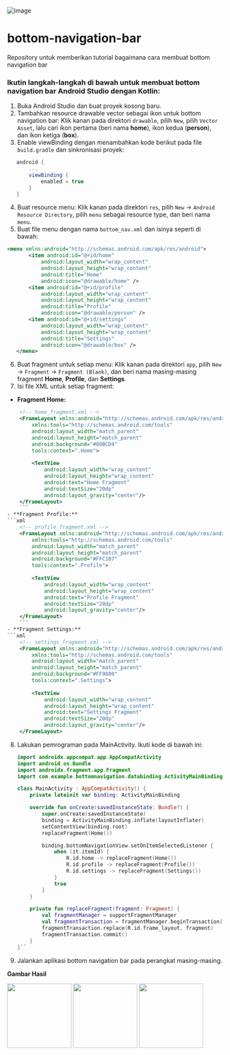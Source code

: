 ![image](https://github.com/rahmathidayat1203/bottom-navigation-bar/assets/55992301/d6cc14b5-7e68-4cfa-844f-ed22963b2926)
# bottom-navigation-bar
Repository untuk memberikan tutorial bagaimana cara membuat bottom navigation bar
### Ikutin langkah-langkah di bawah untuk membuat bottom navigation bar Android Studio dengan Kotlin:

1. Buka Android Studio dan buat proyek kosong baru.
2. Tambahkan resource drawable vector sebagai ikon untuk bottom navigation bar: Klik kanan pada direktori `drawable`, pilih `New`, pilih `Vector Asset`, lalu cari ikon pertama (beri nama **home**), ikon kedua (**person**), dan ikon ketiga (**box**).
3. Enable viewBinding dengan menambahkan kode berikut pada file `build.gradle` dan sinkronisasi proyek:

 ```gradle
    android {
        ...
        viewBinding {
            enabled = true
        }
    }
 ``` 
4. Buat resource menu: Klik kanan pada direktori `res`, pilih `New` -> `Android Resource Directory`, pilih `menu` sebagai resource type, dan beri nama `menu`.
5. Buat file menu dengan nama `bottom_nav.xml` dan isinya seperti di bawah:

 ```xml
 <menu xmlns:android="http://schemas.android.com/apk/res/android">
        <item android:id="@+id/home"
            android:layout_width="wrap_content"
            android:layout_height="wrap_content"
            android:title="Home"
            android:icon="@drawable/home" />
        <item android:id="@+id/profile"
            android:layout_width="wrap_content"
            android:layout_height="wrap_content"
            android:title="Profile"
            android:icon="@drawable/person" />
        <item android:id="@+id/settings"
            android:layout_width="wrap_content"
            android:layout_height="wrap_content"
            android:title="Settings"
            android:icon="@drawable/box" />
    </menu>
  ``` 
6. Buat fragment untuk setiap menu: Klik kanan pada direktori `app`, pilih `New` -> `Fragment` -> `Fragment (Blank)`, dan beri nama masing-masing fragment **Home**, **Profile**, dan **Settings**.
7. Isi file XML untuk setiap fragment:

 - **Fragment Home:**
 ```xml
     <!-- home_fragment.xml -->
     <FrameLayout xmlns:android="http://schemas.android.com/apk/res/android"
         xmlns:tools="http://schemas.android.com/tools"
         android:layout_width="match_parent"
         android:layout_height="match_parent"
         android:background="#00BCD4"
         tools:context=".Home">
     
         <TextView
             android:layout_width="wrap_content"
             android:layout_height="wrap_content"
             android:text="Home Fragment"
             android:textSize="20dp"
             android:layout_gravity="center"/>
     </FrameLayout>
     ``` 
 - **Fragment Profile:**
 ```xml
     <!-- profile_fragment.xml -->
     <FrameLayout xmlns:android="http://schemas.android.com/apk/res/android"
         xmlns:tools="http://schemas.android.com/tools"
         android:layout_width="match_parent"
         android:layout_height="match_parent"
         android:background="#FFC107"
         tools:context=".Profile">
     
         <TextView
             android:layout_width="wrap_content"
             android:layout_height="wrap_content"
             android:text="Profile Fragment"
             android:textSize="20dp"
             android:layout_gravity="center"/>
     </FrameLayout>
     ``` 
 - **Fragment Settings:**
 ```xml
     <!-- settings_fragment.xml -->
     <FrameLayout xmlns:android="http://schemas.android.com/apk/res/android"
         xmlns:tools="http://schemas.android.com/tools"
         android:layout_width="match_parent"
         android:layout_height="match_parent"
         android:background="#FF9800"
         tools:context=".Settings">
     
         <TextView
             android:layout_width="wrap_content"
             android:layout_height="wrap_content"
             android:text="Settings Fragment"
             android:textSize="20dp"
             android:layout_gravity="center"/>
     </FrameLayout>
  ``` 
8. Lakukan pemrograman pada MainActivity. Ikuti kode di bawah ini:

   ```kotlin
   import androidx.appcompat.app.AppCompatActivity
   import android.os.Bundle
   import androidx.fragment.app.Fragment
   import com.example.bottomnavigation.databinding.ActivityMainBinding
   
   class MainActivity : AppCompatActivity() {
       private lateinit var binding: ActivityMainBinding
   
       override fun onCreate(savedInstanceState: Bundle?) {
           super.onCreate(savedInstanceState)
           binding = ActivityMainBinding.inflate(layoutInflater)
           setContentView(binding.root)
           replaceFragment(Home())
   
           binding.bottomNavigationView.setOnItemSelectedListener {
               when (it.itemId) {
                   R.id.home -> replaceFragment(Home())
                   R.id.profile -> replaceFragment(Profile())
                   R.id.settings -> replaceFragment(Settings())
               }
               true
           }
       }
   
       private fun replaceFragment(fragment: Fragment) {
           val fragmentManager = supportFragmentManager
           val fragmentTransaction = fragmentManager.beginTransaction()
           fragmentTransaction.replace(R.id.frame_layout, fragment)
           fragmentTransaction.commit()
       }
   }`` 

9.  Jalankan aplikasi bottom navigation bar pada perangkat masing-masing.

**Gambar Hasil**

<img src="https://github.com/rahmathidayat1203/bottom-navigation-bar/blob/main/hasil%20akhir/home.jpg?raw=true" width="150px"/>
<img src="https://github.com/rahmathidayat1203/bottom-navigation-bar/blob/main/hasil%20akhir/profile.jpg?raw=true" width="150px"/>
<img src="https://github.com/rahmathidayat1203/bottom-navigation-bar/blob/main/hasil%20akhir/setting.jpg?raw=true" width="150px"/>
